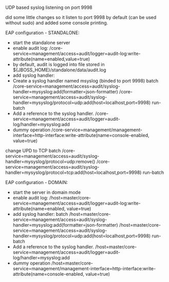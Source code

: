 UDP based syslog listening on port 9998

did some little changes so it listen to port 9998 by default (can be used without sudo) and added some console printing.

EAP configuration - STANDALONE:
 - start the standalone server
 - enable audit log:
/core-service=management/access=audit/logger=audit-log:write-attribute(name=enabled,value=true)
 - by default, audit is logged into file stored in ${JBOSS_HOME}/standalone/data/audit.log
 - add syslog handler:
 - Create a syslog handler named msyslog (binded to port 9998)
batch
/core-service=management/access=audit/syslog-handler=mysyslog:add(formatter=json-formatter)
/core-service=management/access=audit/syslog-handler=mysyslog/protocol=udp:add(host=localhost,port=9998)
run-batch
 - Add a reference to the syslog handler.
/core-service=management/access=audit/logger=audit-log/handler=mysyslog:add
 - dummy operation
/core-service=management/management-interface=http-interface:write-attribute(name=console-enabled, value=true)

change UPD to TCP
batch
/core-service=management/access=audit/syslog-handler=mysyslog/protocol=udp:remove()
/core-service=management/access=audit/syslog-handler=mysyslog/protocol=tcp:add(host=localhost,port=9998)
run-batch

EAP configuration - DOMAIN:
 - start the server in domain mode
 - enable audit log:
/host=master/core-service=management/access=audit/logger=audit-log:write-attribute(name=enabled, value=true)
 - add syslog handler:
batch
/host=master/core-service=management/access=audit/syslog-handler=mysyslog:add(formatter=json-formatter)
/host=master/core-service=management/access=audit/syslog-handler=mysyslog/protocol=udp:add(host=localhost,port=9998)
run-batch
 - Add a reference to the syslog handler.
/host=master/core-service=management/access=audit/logger=audit-log/handler=mysyslog:add
 - dummy operation
/host=master/core-service=management/management-interface=http-interface:write-attribute(name=console-enabled, value=true)